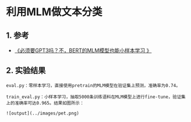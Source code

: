 # 利用MLM做文本分类

## 1. 参考

- [《必须要GPT3吗？不，BERT的MLM模型也能小样本学习 》](https://spaces.ac.cn/archives/7764)

## 2. 实验结果
```
eval.py：零样本学习，直接使用pretrain的MLM模型在验证集上预测，准确率为0.74。

train_eval.py：小样本学习，抽取5000条训练语料在MLM模型上进行fine-tune，验证集上的准确率可达0.965。结果如图所示：

![output](../images/pet.png)
```